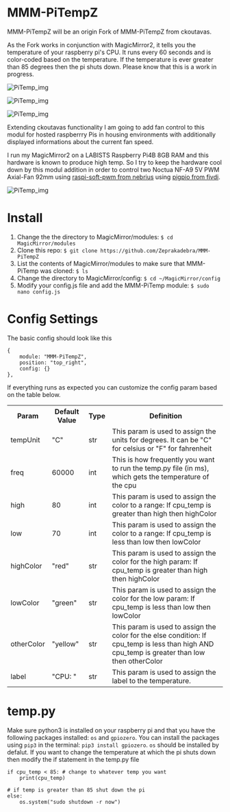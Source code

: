 # MMM-PiTempZ
MMM-PiTempZ will be an origin Fork of MMM-PiTempZ from ckoutavas.

As the Fork works in conjunction with MagicMirror2, it tells you the temperature of your raspberry pi's CPU. It runs every 60 seconds and is color-coded based on the temperature. If the temperature is ever greater than 85 degrees then the pi shuts down. Please know that this is a work in progress.

![PiTemp_img](https://github.com/Zeprakadebra/MMM-PiTemp/blob/master/PiTemp2.png)

![PiTemp_img](https://github.com/Zeprakadebra/MMM-PiTemp/blob/master/PiTemp.png)

![PiTemp_img](https://github.com/Zeprakadebra/MMM-PiTemp/blob/master/PiTemp3.png)

Extending ckoutavas functionality I am going to add fan control to this modul for hosted raspberrry Pis in housing environments with additionally displayed informations about the current fan speed.

I run my MagicMirror2 on a LABISTS Raspberry Pi4B 8GB RAM and this hardware is known to produce high temp. So I try to keep the hardware cool down by this modul addition in order to control two Noctua NF-A9 5V PWM Axial-Fan 92mm using [raspi-soft-pwm from nebrius](https://github.com/nebrius/raspi-soft-pwm)  using [pigpio from fivdi](https://github.com/fivdi/pigpio).

![PiTemp_img](https://github.com/Zeprakadebra/MMM-PiTemp/blob/master/PiTempZ.PNG)

# Install
1. Change the the directory to MagicMirror/modules: ```$ cd MagicMirror/modules```
2. Clone this repo: ```$ git clone https://github.com/Zeprakadebra/MMM-PiTempZ```
3. List the contents of MagicMirror/modules to make sure that MMM-PiTemp was cloned: ```$ ls```
4. Change the directory to MagicMirror/config: ```$ cd ~/MagicMirror/config```
5. Modify your config.js file and add the MMM-PiTemp module: ```$ sudo nano config.js```
    
# Config Settings
The basic config should look like this

```
{
    module: "MMM-PiTempZ",
    position: "top_right",
    config: {}
},
 ```
If everything runs as expected you can customize the config param based on the table below.

<table>
<tr>
<th>Param</th>
<th>Default Value</th>
<th>Type</th>
<th>Definition</th>
</tr>

<tr>
<td>tempUnit</td>
<td>"C"</td>
<td>str</td>
<td>This param is used to assign the units for degrees. It can be "C" for celsius or "F" for fahrenheit</td>
</tr>

<tr>
<td>freq</td>
<td>60000</td>
 <td>int</td>
<td>This is how frequently you want to run the temp.py file (in ms), which gets the temperature of the cpu</td>
</tr>

<tr>
<td>high</td>
<td>80</td>
<td>int</td>
<td>This param is used to assign the color to a range: If cpu_temp is greater than high then highColor</td>
</tr>

<tr>
<td>low</td>
<td>70</td>
<td>int</td>
<td>This param is used to assign the color to a range: If cpu_temp is less than low then lowColor</td>
</tr>

<tr>
<td>highColor</td>
<td>"red"</td>
<td>str</td>
<td>This param is used to assign the color for the high param: If cpu_temp is greater than high then highColor</td>
</tr>

<tr>
<td>lowColor</td>
<td>"green"</td>
<td>str</td>
<td>This param is used to assign the color for the low param: If cpu_temp is less than low then lowColor</td>
</tr>

<tr>
<td>otherColor</td>
<td>"yellow"</td>
<td>str</td>
<td>This param is used to assign the color for the else condition: If cpu_temp is less than high AND cpu_temp is greater than low then otherColor</td>
</tr>

<tr>
<td>label</td>
<td>"CPU: "</td>
<td>str</td>
<td>This param is used to assign the label to the temperature.</td>
</tr>
</table>

# temp.py
Make sure python3 is installed on your raspberry pi and that you have the following packages installed: `os` and `gpiozero`. You can install the packages using `pip3` in the terminal: `pip3 install gpiozero`. `os` should be installed by defalut.
If you want to change the temperature at which the pi shuts down then modify the if statement in the temp.py file
```
if cpu_temp < 85: # change to whatever temp you want
    print(cpu_temp)

# if temp is greater than 85 shut down the pi
else:
    os.system("sudo shutdown -r now")
```
